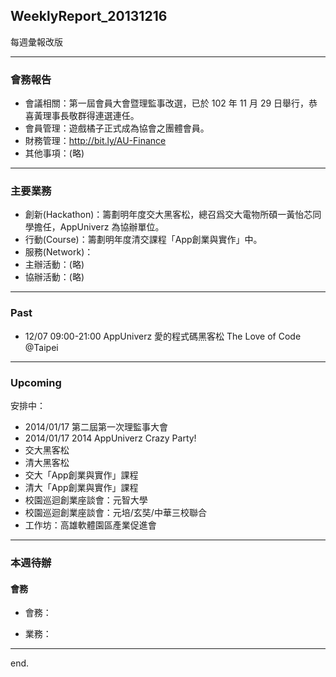 ## WeeklyReport_20131216

每週彙報改版

----------------------------
### 會務報告
* 會議相關：第一屆會員大會暨理監事改選，已於 102 年 11 月 29 日舉行，恭喜黃理事長敬群得連選連任。
* 會員管理：遊戲橘子正式成為協會之團體會員。
* 財務管理：http://bit.ly/AU-Finance
* 其他事項：(略)

----------------------------
### 主要業務
* 創新(Hackathon)：籌劃明年度交大黑客松，總召爲交大電物所碩一黃怡芯同學擔任，AppUniverz 為協辦單位。
* 行動(Course)：籌劃明年度清交課程「App創業與實作」中。
* 服務(Network)：
* 主辦活動：(略)
* 協辦活動：(略)

----------------------------
### Past 

* 12/07 09:00-21:00 AppUniverz 愛的程式碼黑客松 The Love of Code @Taipei

----------------------------
### Upcoming 

安排中：

* 2014/01/17 第二屆第一次理監事大會
* 2014/01/17 2014 AppUniverz Crazy Party!
* 交大黑客松
* 清大黑客松
* 交大「App創業與實作」課程
* 清大「App創業與實作」課程
* 校園巡迴創業座談會：元智大學
* 校園巡迴創業座談會：元培/玄奘/中華三校聯合
* 工作坊：高雄軟體園區產業促進會

----------------------------
### 本週待辦

#### 會務

* 會務：

* 業務：


----------------------------
end.



